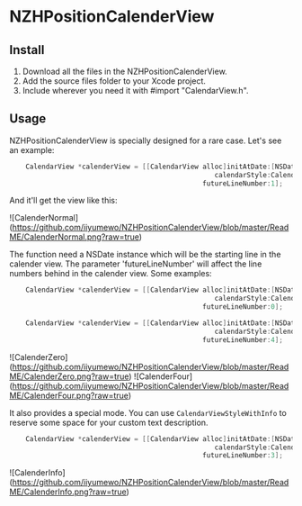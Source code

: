 # NZHPositionCalenderView

## Install
1. Download all the files in the NZHPositionCalenderView.
2. Add the source files folder to your Xcode project.
3. Include wherever you need it with #import "CalendarView.h".

## Usage
NZHPositionCalenderView is specially designed for a rare case. Let's see an example:
```Objective-C
    CalendarView *calenderView = [[CalendarView alloc]initAtDate:[NSDate date]
                                                   calendarStyle:CalendarViewStyleNormal
                                                futureLineNumber:1];
```
And it'll get the view like this:

![CalenderNormal]
(https://github.com/iiyumewo/NZHPositionCalenderView/blob/master/ReadME/CalenderNormal.png?raw=true)

The function need a NSDate instance which will be the starting line in the calender view.
The parameter 'futureLineNumber' will affect the line numbers behind in the calender view. Some examples:
```Objective-C
    CalendarView *calenderView = [[CalendarView alloc]initAtDate:[NSDate date]
                                                   calendarStyle:CalendarViewStyleNormal
                                                futureLineNumber:0];
```
```Objective-C
    CalendarView *calenderView = [[CalendarView alloc]initAtDate:[NSDate date]
                                                   calendarStyle:CalendarViewStyleNormal
                                                futureLineNumber:4];
```
![CalenderZero]
(https://github.com/iiyumewo/NZHPositionCalenderView/blob/master/ReadME/CalenderZero.png?raw=true)
![CalenderFour]
(https://github.com/iiyumewo/NZHPositionCalenderView/blob/master/ReadME/CalenderFour.png?raw=true)

It also provides a special mode. You can use `CalendarViewStyleWithInfo` to reserve some space for your custom text description.
```Objective-C
    CalendarView *calenderView = [[CalendarView alloc]initAtDate:[NSDate date]
                                                   calendarStyle:CalendarViewStyleWithInfo
                                                futureLineNumber:3];
```
![CalenderInfo]
(https://github.com/iiyumewo/NZHPositionCalenderView/blob/master/ReadME/CalenderInfo.png?raw=true)
